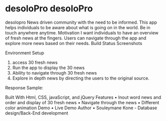 # desoloPro                desoloPro

desolopro
News driven community with the need to be informed. This app helps individuals to be aware about what is going on in the world. Be in touch anywhere anytime.
Motivation
I want individuals to have an overview of fresh news at the fingers. Users can navigate through the app and explore more news based on their needs.
Build Status
Screenshots
 

Environment Setup
1.	access  30 fresh news
2.	Run the app to display the 30 news 
3.	Ability to navigate through 30 fresh news
4.	Explore in depth news  by directing the users to the original source. 



Response Sample:
 

Built With
Html, CSS, javaScript, and jQuery
Features
•	Inout  word news and order and display of 30 fresh news
•	Navigate through the news
•	Different color animation
Demo
•	Live Demo
Author
•	Souleymane Kone - Database design/Back-End development



